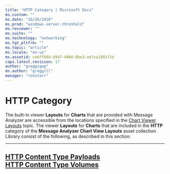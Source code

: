```yaml
---
title: "HTTP Category | Microsoft Docs"
ms.custom: ""
ms.date: "10/26/2016"
ms.prod: "windows-server-threshold"
ms.reviewer: ""
ms.suite: ""
ms.technology: "networking"
ms.tgt_pltfrm: ""
ms.topic: "article"
ms.locale: "en-us"
ms.assetid: ce6ff66d-d947-4960-8be3-ee7ca1991f1d
caps.latest.revision: 17
author: "greggigwg"
ms.author: "greggill"
manager: "ronstarr"
---
```

# HTTP Category
The built-in viewer **Layouts** for **Charts** that are provided with Message Analyzer are accessible from the locations specified in the [Chart Viewer Layouts](chart-viewer-layouts.md) topic. The viewer **Layouts** for **Charts** that are included in the **HTTP** category of the **Message Analyzer Chart View Layouts** asset collection Library consist of the following, as described in this section:  
  
---  
  
 [HTTP Content Type Payloads](http-content-type-payloads.md)   
 [HTTP Content Type Volumes](http-content-type-volumes.md)   
---